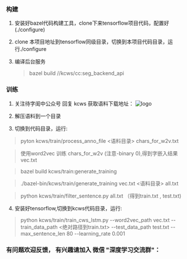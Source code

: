 

### 构建

1. 安装好bazel代码构建工具，clone下来tensorflow项目代码，配置好(./configure)
2. clone 本项目地址到tensorflow同级目录，切换到本项目代码目录，运行./configure
3. 编译后台服务 

   > bazel build //kcws/cc:seg_backend_api


### 训练

1. 关注待字闺中公众号 回复 kcws 获取语料下载地址：
    ![logo]( https://github.com/koth/kcws/blob/master/docs/qrcode_dzgz.jpg?raw=true "待字闺中")
   
2. 解压语料到一个目录

3. 切换到代码目录，运行:
  > pyton kcws/train/process_anno_file <语料目录> chars_for_w2v.txt
  
  > 使用word2vec 训练 chars_for_w2v (注意-binary 0),得到字嵌入结果vec.txt
  
  > bazel build kcws/train:generate_training 
  
  > ./bazel-bin/kcws/train/generate_training vec.txt <语料目录> all.txt
  
  > python kcws/train/filter_sentence.py all.txt  （得到train.txt , test.txt)

4. 安装好tensorflow,切换到kcws代码目录，运行:
  > python kcws/train/train_cws_lstm.py --word2vec_path vec.txt --train_data_path <绝对路径到train.txt> --test_data_path test.txt --max_sentence_len 80 --learning_rate 0.001
  
 
  

### 有问题欢迎反馈， 有兴趣请加入 微信 "深度学习交流群"：

